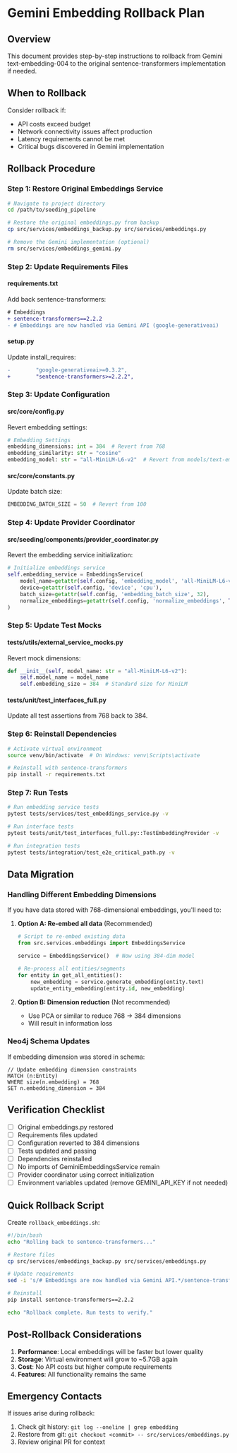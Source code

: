 # Gemini Embedding Rollback Plan

## Overview

This document provides step-by-step instructions to rollback from Gemini text-embedding-004 to the original sentence-transformers implementation if needed.

## When to Rollback

Consider rollback if:
- API costs exceed budget
- Network connectivity issues affect production
- Latency requirements cannot be met
- Critical bugs discovered in Gemini implementation

## Rollback Procedure

### Step 1: Restore Original Embeddings Service

```bash
# Navigate to project directory
cd /path/to/seeding_pipeline

# Restore the original embeddings.py from backup
cp src/services/embeddings_backup.py src/services/embeddings.py

# Remove the Gemini implementation (optional)
rm src/services/embeddings_gemini.py
```

### Step 2: Update Requirements Files

#### requirements.txt
Add back sentence-transformers:
```diff
# Embeddings
+ sentence-transformers==2.2.2
- # Embeddings are now handled via Gemini API (google-generativeai)
```

#### setup.py
Update install_requires:
```diff
-        "google-generativeai>=0.3.2",
+        "sentence-transformers>=2.2.2",
```

### Step 3: Update Configuration

#### src/core/config.py
Revert embedding settings:
```python
# Embedding Settings
embedding_dimensions: int = 384  # Revert from 768
embedding_similarity: str = "cosine"
embedding_model: str = "all-MiniLM-L6-v2"  # Revert from models/text-embedding-004
```

#### src/core/constants.py
Update batch size:
```python
EMBEDDING_BATCH_SIZE = 50  # Revert from 100
```

### Step 4: Update Provider Coordinator

#### src/seeding/components/provider_coordinator.py
Revert the embedding service initialization:
```python
# Initialize embeddings service
self.embedding_service = EmbeddingsService(
    model_name=getattr(self.config, 'embedding_model', 'all-MiniLM-L6-v2'),
    device=getattr(self.config, 'device', 'cpu'),
    batch_size=getattr(self.config, 'embedding_batch_size', 32),
    normalize_embeddings=getattr(self.config, 'normalize_embeddings', True)
)
```

### Step 5: Update Test Mocks

#### tests/utils/external_service_mocks.py
Revert mock dimensions:
```python
def __init__(self, model_name: str = "all-MiniLM-L6-v2"):
    self.model_name = model_name
    self.embedding_size = 384  # Standard size for MiniLM
```

#### tests/unit/test_interfaces_full.py
Update all test assertions from 768 back to 384.

### Step 6: Reinstall Dependencies

```bash
# Activate virtual environment
source venv/bin/activate  # On Windows: venv\Scripts\activate

# Reinstall with sentence-transformers
pip install -r requirements.txt
```

### Step 7: Run Tests

```bash
# Run embedding service tests
pytest tests/services/test_embeddings_service.py -v

# Run interface tests
pytest tests/unit/test_interfaces_full.py::TestEmbeddingProvider -v

# Run integration tests
pytest tests/integration/test_e2e_critical_path.py -v
```

## Data Migration

### Handling Different Embedding Dimensions

If you have data stored with 768-dimensional embeddings, you'll need to:

1. **Option A: Re-embed all data** (Recommended)
   ```python
   # Script to re-embed existing data
   from src.services.embeddings import EmbeddingsService
   
   service = EmbeddingsService()  # Now using 384-dim model
   
   # Re-process all entities/segments
   for entity in get_all_entities():
       new_embedding = service.generate_embedding(entity.text)
       update_entity_embedding(entity.id, new_embedding)
   ```

2. **Option B: Dimension reduction** (Not recommended)
   - Use PCA or similar to reduce 768 → 384 dimensions
   - Will result in information loss

### Neo4j Schema Updates

If embedding dimension was stored in schema:
```cypher
// Update embedding dimension constraints
MATCH (n:Entity)
WHERE size(n.embedding) = 768
SET n.embedding_dimension = 384
```

## Verification Checklist

- [ ] Original embeddings.py restored
- [ ] Requirements files updated
- [ ] Configuration reverted to 384 dimensions
- [ ] Tests updated and passing
- [ ] Dependencies reinstalled
- [ ] No imports of GeminiEmbeddingsService remain
- [ ] Provider coordinator using correct initialization
- [ ] Environment variables updated (remove GEMINI_API_KEY if not needed)

## Quick Rollback Script

Create `rollback_embeddings.sh`:
```bash
#!/bin/bash
echo "Rolling back to sentence-transformers..."

# Restore files
cp src/services/embeddings_backup.py src/services/embeddings.py

# Update requirements
sed -i 's/# Embeddings are now handled via Gemini API.*/sentence-transformers==2.2.2/' requirements.txt

# Reinstall
pip install sentence-transformers==2.2.2

echo "Rollback complete. Run tests to verify."
```

## Post-Rollback Considerations

1. **Performance**: Local embeddings will be faster but lower quality
2. **Storage**: Virtual environment will grow to ~5.7GB again
3. **Cost**: No API costs but higher compute requirements
4. **Features**: All functionality remains the same

## Emergency Contacts

If issues arise during rollback:
1. Check git history: `git log --oneline | grep embedding`
2. Restore from git: `git checkout <commit> -- src/services/embeddings.py`
3. Review original PR for context